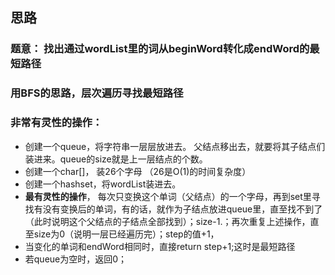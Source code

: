 ## 思路

### 题意： 找出通过wordList里的词从beginWord转化成endWord的最短路径

### 用BFS的思路，层次遍历寻找最短路径

### 非常有灵性的操作：

- 创建一个queue，将字符串一层层放进去。 父结点移出去，就要将其子结点们装进来。queue的size就是上一层结点的个数。
- 创建一个char[]， 装26个字母 （26是O(1)的时间复杂度）
- 创建一个hashset，将wordList装进去。
- **最有灵性的操作**， 每次只变换这个单词（父结点）的一个字母，再到set里寻找有没有变换后的单词，有的话，就作为子结点放进queue里，直至找不到了（此时说明这个父结点的子结点全部找到）；size-1.；再次重复上述操作，直至size为0（说明一层已经遍历完）；step的值+1， 
- 当变化的单词和endWord相同时，直接return step+1;这时是最短路径
- 若queue为空时，返回0；